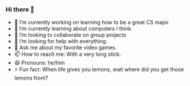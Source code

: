 ### Hi there 👋

- 🔭 I’m currently working on learning how to be a great CS major
- 🌱 I’m currently learning about computers I think
- 👯 I’m looking to collaborate on group projects
- 🤔 I’m looking for help with everything.
- 💬 Ask me about my favorite video games.
- 📫 How to reach me: With a very long stick.
- 😄 Pronouns: he/him
- ⚡ Fun fact: When life gives you lemons, wait where did you get those lemons from?
